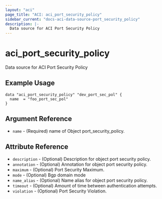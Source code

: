 ```yaml
---
layout: "aci"
page_title: "ACI: aci_port_security_policy"
sidebar_current: "docs-aci-data-source-port_security_policy"
description: |-
  Data source for ACI Port Security Policy
---
```


# aci_port_security_policy #
Data source for ACI Port Security Policy

## Example Usage ##

```hcl
data "aci_port_security_policy" "dev_port_sec_pol" {
  name  = "foo_port_sec_pol"
}
```
## Argument Reference ##
* `name` - (Required) name of Object port_security_policy.



## Attribute Reference

* `description` - (Optional) Description for object port security policy.
* `annotation` - (Optional) Annotation for object port security policy.
* `maximum` - (Optional) Port Security Maximum.
* `mode` - (Optional) Bgp domain mode
* `name_alias` - (Optional) Name alias for object port security policy.
* `timeout` - (Optional) Amount of time between authentication attempts.
* `violation` - (Optional) Port Security Violation.